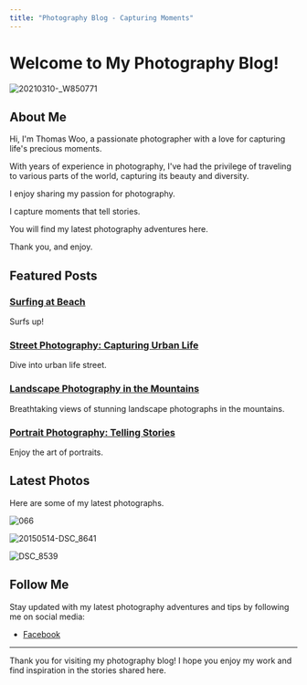 ```yaml
---
title: "Photography Blog - Capturing Moments"
---
```


# Welcome to My Photography Blog!

![20210310-_W850771](https://github.com/user-attachments/assets/2a898854-0943-4781-a0f3-3cf792fe554f)



## About Me

Hi, I'm Thomas Woo, a passionate photographer with a love for capturing life's precious moments. 

With years of experience in photography, I've had the privilege of traveling to various parts of the world, capturing its beauty and diversity.

I enjoy sharing my passion for photography. 

I capture moments that tell stories.

You will find my latest photography adventures here.

Thank you, and enjoy.



## Featured Posts

### [Surfing at Beach](/posts/Surfing)
Surfs up!

### [Street Photography: Capturing Urban Life](/posts/street-photography)
Dive into urban life street.

### [Landscape Photography in the Mountains](/posts/landscape-photography)
Breathtaking views of stunning landscape photographs in the mountains.

### [Portrait Photography: Telling Stories](/posts/portrait-photography)
Enjoy the art of portraits.




## Latest Photos

Here are some of my latest photographs.

![066](https://github.com/user-attachments/assets/cda8cd8a-bb80-4822-bacf-a7f505dae029)

![20150514-DSC_8641](https://github.com/user-attachments/assets/fe6eb833-1310-4f90-abc8-f481a80a850d)

![DSC_8539](https://github.com/user-attachments/assets/4c94cfd0-c38f-453d-98f7-2bc9d97f17f3)



## Follow Me

Stay updated with my latest photography adventures and tips by following me on social media:

- [Facebook](https:/www.facebook.com/thomas.woo.184/)

---

Thank you for visiting my photography blog! I hope you enjoy my work and find inspiration in the stories shared here.

